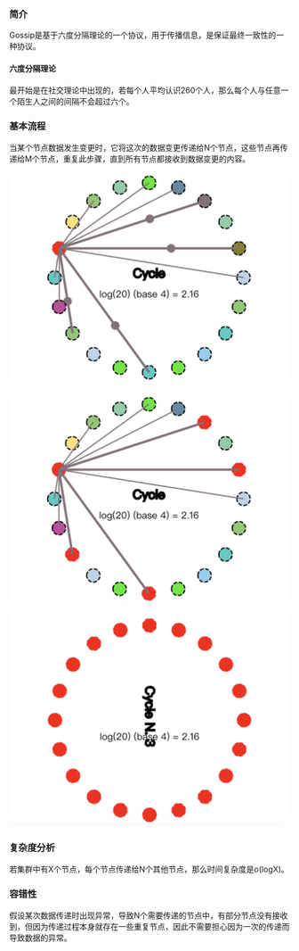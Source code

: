 ### 简介

Gossip是基于六度分隔理论的一个协议，用于传播信息，是保证最终一致性的一种协议。

#### 六度分隔理论

最开始是在社交理论中出现的，若每个人平均认识260个人，那么每个人与任意一个陌生人之间的间隔不会超过六个。



### 基本流程

当某个节点数据发生变更时，它将这次的数据变更传递给N个节点，这些节点再传递给M个节点，重复此步骤，直到所有节点都接收到数据变更的内容。

![gossip1](./gossip1.png)

![gossip2](./gossip2.png)

![gossip2](./gossip3.png)

### 复杂度分析

若集群中有X个节点，每个节点传递给N个其他节点，那么时间复杂度是o(logX)。

### 容错性

假设某次数据传递时出现异常，导致N个需要传递的节点中，有部分节点没有接收到，但因为传递过程本身就存在一些重复节点，因此不需要担心因为一次的传递而导致数据的异常。

